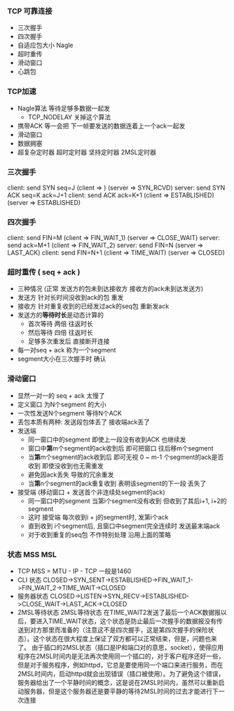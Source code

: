 ### TCP 可靠连接
+ 三次握手
+ 四次握手
+ 自适应包大小 Nagle
+ 超时重传
+ 滑动窗口
+ 心跳包

### TCP加速
+ Nagle算法 等待足够多数据一起发
    + TCP_NODELAY 关掉这个算法
+ 携带ACK 等一会把 下一帧要发送的数据连着上一个ack一起发
+ 滑动窗口
+ 数据拥塞
+ 超复杂定时器
    超时定时器 坚持定时器 2MSL定时器

### 三次握手
client: send SYN seq=J
(client => ) (server => SYN_RCVD)
server: send SYN ACK seq=K ack=J+1
client: send ACK ack=K+1
(client => ESTABLISHED) (server => ESTABLISHED)

### 四次握手
client: send FIN=M
(client => FIN_WAIT_1) (server => CLOSE_WAIT)
server: send ack=M+1
(client => FIN_WAIT_2)
server: send FIN=N
(server => LAST_ACK)
client: send FIN=N+1
(client => TIME_WAIT) (server => CLOSED)

### 超时重传 ( seq + ack )
+ 三种情况 (正常 发送方的包未到达接收方 接收方的ack未到达发送方)
+ 发送方 针对长时间没收到ack的包 重发
+ 接收方 针对重复收到的已经发过ack的seq包 重新发ack
+ 发送方的**等待时长**是动态计算的
  + 首次等待 两倍 往返时长
  + 然后等待 四倍 往返时长
  + 足够多次重发后 直接断开连接
+ 每一对seq + ack 称为一个segment
+ segment大小在三次握手时 确认

### 滑动窗口
+ 显然一对一的 seq + ack 太慢了
+ 定义窗口 为N个segment 的大小
+ 一次性发送N个segment 等待N个ACK
+ 丢包本质有两种: 发送段包体丢了 接收端ack丢了
+ 发送端
  + 同一窗口中的segment 即使上一段没有收到ACK 也继续发
  + 窗口中**第**m个segment的ack收到后 即可把窗口 往后移m个segment
  + 当**第**m个segment的ack收到后  即可无视 0 ~ m-1 个segment的ack是否收到 即使没收到也无需重发
  + 避免因ack丢失 导致的冗余重发
  + 当**第**n个segment的ack重复收到 表明该segment的下一段 丢失了
+ 接受端 (移动窗口 + 发送首个非连续处segment的ack)
  + 同一窗口中的segment 当第i个segment没有收到 但收到了其后i+1, i+2的segment
  + 这时 接受端 每次收到i + j的segment时, 发第i个ack
  + 直到收到 i个segment后, 且窗口中segment完全连续时 发送最末端ack
  + 对于收到重复的seq包 不作特别处理  沿用上面的策略

### 状态 MSS MSL
+ TCP MSS = MTU - IP - TCP 一般是1460
+ CLI 状态
CLOSED->SYN_SENT->ESTABLISHED->FIN_WAIT_1->FIN_WAIT_2->TIME_WAIT->CLOSED
+ 服务器状态
CLOSED->LISTEN->SYN_RECV->ESTABLISHED->CLOSE_WAIT->LAST_ACK->CLOSED
+ 2MSL等待状态
2MSL等待状态
在TIME_WAIT2发送了最后一个ACK数据报以后，要进入TIME_WAIT状态，这个状态是防止最后一次握手的数据报没有传送到对方那里而准备的（注意这不是四次握手，这是第四次握手的保险状态）。这个状态在很大程度上保证了双方都可以正常结束，但是，问题也来了。
由于插口的2MSL状态（插口是IP和端口对的意思，socket），使得应用程序在2MSL时间内是无法再次使用同一个插口的，对于客户程序还好一些，但是对于服务程序，例如httpd，它总是要使用同一个端口来进行服务，而在2MSL时间内，启动httpd就会出现错误（插口被使用）。为了避免这个错误，服务器给出了一个平静时间的概念，这是说在2MSL时间内，虽然可以重新启动服务器，但是这个服务器还是要平静的等待2MSL时间的过去才能进行下一次连接